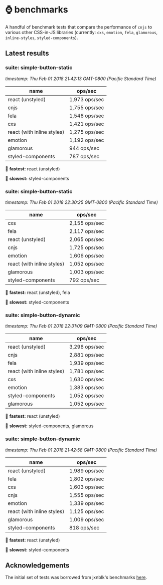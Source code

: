 # :watch: benchmarks

A handful of benchmark tests that compare the performance of `cnjs` to various other CSS-in-JS libraries (currently: `cxs`, `emotion`, `fela`, `glamorous`, `inline-styles`, `styled-components`).

## Latest results

### suite: simple-button-static
*timestamp: Thu Feb 01 2018 21:42:13 GMT-0800 (Pacific Standard Time)*

name                      | ops/sec
------------------------- | -------
react (unstyled)           | 1,973 ops/sec
cnjs                       | 1,755 ops/sec
fela                       | 1,546 ops/sec
cxs                        | 1,421 ops/sec
react (with inline styles) | 1,275 ops/sec
emotion                    | 1,192 ops/sec
glamorous                  |   944 ops/sec
styled-components          |   787 ops/sec

:rocket: **fastest:** react (unstyled)

:turtle: **slowest:** styled-components

### suite: simple-button-static
*timestamp: Thu Feb 01 2018 22:30:25 GMT-0800 (Pacific Standard Time)*

name                      | ops/sec
------------------------- | -------
cxs                        | 2,155 ops/sec
fela                       | 2,117 ops/sec
react (unstyled)           | 2,065 ops/sec
cnjs                       | 1,725 ops/sec
emotion                    | 1,606 ops/sec
react (with inline styles) | 1,052 ops/sec
glamorous                  | 1,003 ops/sec
styled-components          |   792 ops/sec

:rocket: **fastest:** react (unstyled), fela

:turtle: **slowest:** styled-components

<!--RESULTS_PLACEHOLDER-->
### suite: simple-button-dynamic
*timestamp: Thu Feb 01 2018 22:31:09 GMT-0800 (Pacific Standard Time)*

name                      | ops/sec
------------------------- | -------
react (unstyled)           | 3,296 ops/sec
cnjs                       | 2,881 ops/sec
fela                       | 1,939 ops/sec
react (with inline styles) | 1,781 ops/sec
cxs                        | 1,630 ops/sec
emotion                    | 1,383 ops/sec
styled-components          | 1,052 ops/sec
glamorous                  | 1,052 ops/sec

:rocket: **fastest:** react (unstyled)

:turtle: **slowest:** styled-components, glamorous

<!--RESULTS_PLACEHOLDER-->
### suite: simple-button-dynamic
*timestamp: Thu Feb 01 2018 21:42:58 GMT-0800 (Pacific Standard Time)*

name                      | ops/sec
------------------------- | -------
react (unstyled)           | 1,989 ops/sec
fela                       | 1,802 ops/sec
cxs                        | 1,603 ops/sec
cnjs                       | 1,555 ops/sec
emotion                    | 1,339 ops/sec
react (with inline styles) | 1,125 ops/sec
glamorous                  | 1,009 ops/sec
styled-components          |   818 ops/sec

:rocket: **fastest:** react (unstyled)

:turtle: **slowest:** styled-components

<!--RESULTS_PLACEHOLDER-->

## Acknowledgements

The initial set of tests was borrowed from jxnblk's benchmarks [here](https://github.com/jxnblk/cxs/tree/master/benchmarks).
